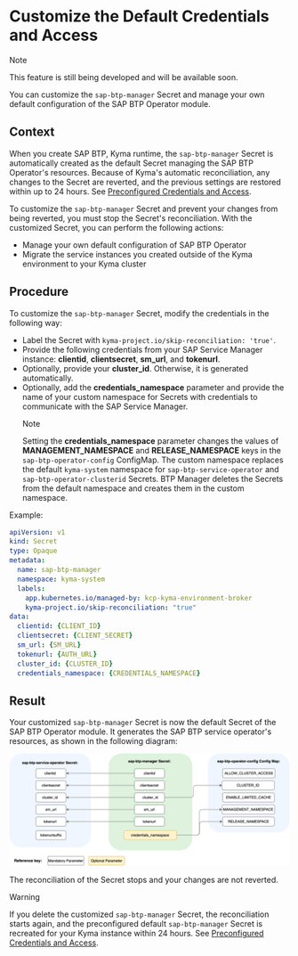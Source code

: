 # Customize the Default Credentials and Access

> [!NOTE]
> This feature is still being developed and will be available soon.

You can customize the `sap-btp-manager` Secret and manage your own default configuration of the SAP BTP Operator module.

## Context

When you create SAP BTP, Kyma runtime, the `sap-btp-manager` Secret is automatically created as the default Secret managing the SAP BTP Operator's resources. 
Because of Kyma's automatic reconciliation, any changes to the Secret are reverted, and the previous settings are restored within up to 24 hours.
See [Preconfigured Credentials and Access](03-10-preconfigured-secret.md#credentials).

To customize the `sap-btp-manager` Secret and prevent your changes from being reverted, you must stop the Secret's reconciliation.
With the customized Secret, you can perform the following actions:

* Manage your own default configuration of SAP BTP Operator
* Migrate the service instances you created outside of the Kyma environment to your Kyma cluster

## Procedure

To customize the `sap-btp-manager` Secret, modify the credentials in the following way:

* Label the Secret with `kyma-project.io/skip-reconciliation: 'true'`.
* Provide the following credentials from your SAP Service Manager instance: **clientid**, **clientsecret**, **sm_url**, and **tokenurl**.
* Optionally, provide your **cluster_id**. Otherwise, it is generated automatically.
* Optionally, add the **credentials_namespace** parameter and provide the name of your custom namespace for Secrets with credentials to communicate with the SAP Service Manager.
   >[!NOTE]
   > Setting the **credentials_namespace** parameter changes the values of **MANAGEMENT_NAMESPACE** and **RELEASE_NAMESPACE** keys in the `sap-btp-operator-config` ConfigMap. The custom namespace replaces the default `kyma-system` namespace for `sap-btp-service-operator` and `sap-btp-operator-clusterid` Secrets. BTP Manager deletes the Secrets from the default namespace and creates them in the custom namespace.

Example:
```yaml
apiVersion: v1
kind: Secret
type: Opaque
metadata:
  name: sap-btp-manager
  namespace: kyma-system
  labels:
    app.kubernetes.io/managed-by: kcp-kyma-environment-broker
    kyma-project.io/skip-reconciliation: "true"
data:
  clientid: {CLIENT_ID}
  clientsecret: {CLIENT_SECRET}
  sm_url: {SM_URL}
  tokenurl: {AUTH_URL}
  cluster_id: {CLUSTER_ID}
  credentials_namespace: {CREDENTIALS_NAMESPACE}
```

## Result

Your customized `sap-btp-manager` Secret is now the default Secret of the SAP BTP Operator module. It generates the SAP BTP service operator's resources, as shown in the following diagram:

![Customized module credentials](../assets/module_credentials_customized.drawio.svg)

The reconciliation of the Secret stops and your changes are not reverted.

> [!WARNING]
> If you delete the customized `sap-btp-manager` Secret, the reconciliation starts again, and the preconfigured default `sap-btp-manager` Secret is recreated for your Kyma instance within 24 hours. See [Preconfigured Credentials and Access](./03-10-preconfigured-secret.md#credentials).

